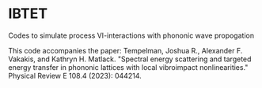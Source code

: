 # IBTET
Codes to simulate process VI-interactions with phononic wave propogation


This code accompanies the paper:
Tempelman, Joshua R., Alexander F. Vakakis, and Kathryn H. Matlack. "Spectral energy scattering and targeted energy transfer in phononic lattices with local vibroimpact nonlinearities." Physical Review E 108.4 (2023): 044214.
